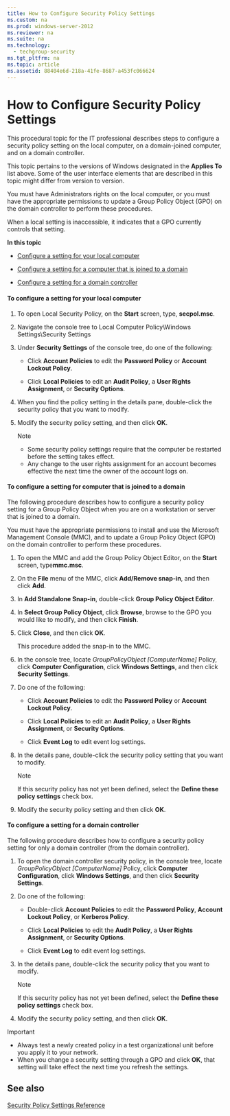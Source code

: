 ```yaml
---
title: How to Configure Security Policy Settings
ms.custom: na
ms.prod: windows-server-2012
ms.reviewer: na
ms.suite: na
ms.technology: 
  - techgroup-security
ms.tgt_pltfrm: na
ms.topic: article
ms.assetid: 88404e6d-218a-41fe-8687-a453fc066624
---
```

# How to Configure Security Policy Settings
This procedural topic for the IT professional describes steps to configure a security policy setting on the local computer, on a domain\-joined computer, and on a domain controller.  
  
This topic pertains to the versions of Windows designated in the **Applies To** list above. Some of the user interface elements that are described in this topic might differ from version to version.  
  
You must have Administrators rights on the local computer, or you must have the appropriate permissions to update a Group Policy Object \(GPO\) on the domain controller to perform these procedures.  
  
When a local setting is inaccessible, it indicates that a GPO currently controls that setting.  
  
**In this topic**  
  
-   [Configure a setting for your local computer](#BKMK_Local)  
  
-   [Configure a setting for a computer that is joined to a domain](#BKMK_Domain)  
  
-   [Configure a setting for a domain controller](#BKMK_DC)  
  
#### <a name="BKMK_Local"></a>To configure a setting for your local computer  
  
1.  To open Local Security Policy, on the **Start** screen, type,   **secpol.msc**.  
  
2.  Navigate the console tree to Local Computer Policy\\Windows Settings\\Security Settings  
  
3.  Under **Security Settings** of the console tree, do one of the following:  
  
    -   Click **Account Policies** to edit the **Password Policy** or **Account Lockout Policy**.  
  
    -   Click **Local Policies** to edit an **Audit Policy**, a **User Rights Assignment**, or **Security Options**.  
  
4.  When you find the policy setting in the details pane, double\-click the security policy that you want to modify.  
  
5.  Modify the security policy setting, and then click **OK**.  
  
    > [!NOTE]  
    > -   Some security policy settings require that the computer be restarted before the setting takes effect.  
    > -   Any change to the user rights assignment for an account becomes effective the next time the owner of the account logs on.  
  
#### <a name="BKMK_Domain"></a>To configure a setting for computer that is joined to a domain  
The following procedure describes how to configure a security policy setting for a Group Policy Object when you are on a workstation or server that is joined to a domain.  
  
You must have the appropriate permissions to install and use the Microsoft Management Console \(MMC\), and to update a Group Policy Object \(GPO\) on the domain controller to perform these procedures.  
  
1.  To open the MMC and add the Group Policy Object Editor, on the **Start** screen, type**mmc.msc**.  
  
2.  On the **File** menu of the MMC, click **Add\/Remove snap\-in**, and then click **Add**.  
  
3.  In **Add Standalone Snap\-in**, double\-click **Group Policy Object Editor**.  
  
4.  In **Select Group Policy Object**, click **Browse**, browse to the GPO you would like to modify, and then click **Finish**.  
  
5.  Click **Close**, and then click **OK**.  
  
    This procedure added the snap\-in to the MMC.  
  
6.  In the console tree, locate *GroupPolicyObject \[ComputerName\]* Policy, click **Computer Configuration**, click **Windows Settings**, and then click **Security Settings**.  
  
7.  Do one of the following:  
  
    -   Click **Account Policies** to edit the **Password Policy** or **Account Lockout Policy**.  
  
    -   Click **Local Policies** to edit an **Audit Policy**, a **User Rights Assignment**, or **Security Options**.  
  
    -   Click **Event Log** to edit event log settings.  
  
8.  In the details pane, double\-click the security policy setting that you want to modify.  
  
    > [!NOTE]  
    > If this security policy has not yet been defined, select the **Define these policy settings** check box.  
  
9. Modify the security policy setting and then click **OK**.  
  
#### <a name="BKMK_DC"></a>To configure a setting for a domain controller  
The following procedure describes how to configure a security policy setting for only a domain controller \(from the domain controller\).  
  
1.  To open the domain controller security policy, in the console tree, locate *GroupPolicyObject \[ComputerName\]* Policy, click **Computer Configuration**, click **Windows Settings**, and then click **Security Settings**.  
  
2.  Do one of the following:  
  
    -   Double\-click **Account Policies** to edit the **Password Policy**, **Account Lockout Policy**, or **Kerberos Policy**.  
  
    -   Click **Local Policies** to edit the **Audit Policy**, a **User Rights Assignment**, or **Security Options**.  
  
    -   Click **Event Log** to edit event log settings.  
  
3.  In the details pane, double\-click the security policy that you want to modify.  
  
    > [!NOTE]  
    > If this security policy has not yet been defined, select the **Define these policy settings** check box.  
  
4.  Modify the security policy setting, and then click **OK**.  
  
> [!IMPORTANT]  
> -   Always test a newly created policy in a test organizational unit before you apply it to your network.  
> -   When you change a security setting through a GPO and click **OK**, that setting will take effect the next time you refresh the settings.  
  
## See also  
[Security Policy Settings Reference](Security-Policy-Settings-Reference.md)  
  

